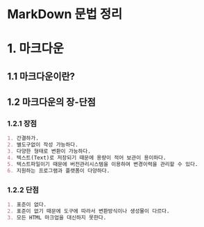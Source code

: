 # MarkDown 문법 정리
# 1. 마크다운
## 1.1 마크다운이란?
## 1.2 마크다운의 장-단점
### 1.2.1 장점
```markdown
1. 간결하가.
2. 별도구없이 작성 가능하다.
3. 다양한 형태로 변환이 가능하다.
4. 텍스트(Text)로 저장되기 때문에 용량이 적어 보관이 용이하다.
5. 텍스트파일이기 때문에 버전관리시스템을 이용하여 변경이력을 관리할 수 있다.
6. 지원하는 프로그램과 플랫폼이 다양하다. 
```
### 1.2.2 단점
```markdown
1. 표준이 없다.
2. 표준이 없기 때문에 도구에 따라서 변환방식이나 생성물이 다르다.
3. 모든 HTML 마크업을 대신하지 못한다.
```
